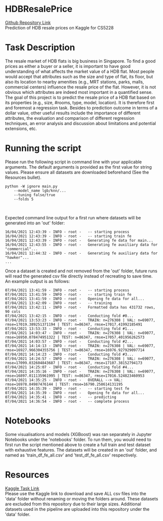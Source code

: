 # HDBResalePrice
[Github Repository Link](https://github.com/pillowtann/HDBResalePrice)<br>
Prediction of HDB resale prices on Kaggle for CS5228

# Task Description
The resale market of HDB flats is big business in Singapore. To find a good prices as either a buyer or a seller, it is important to have good understanding of what affects the market value of a HDB flat. Most people would accept that attributes such as the size and type of flat, its floor, but also its location to nearby amenities (e.g., MRT stations, parks, malls, commercial centers) influence the resale price of the flat. However, it is not obvious which attributes are indeed most important in a quantified sense.<br>
The goal of this project is to predict the resale price of a HDB flat based on its properties (e.g., size, #rooms, type, model, location). It is therefore first and foremost a regression task. Besides to prediction outcome in terms of a dollar value, other useful results include the importance of different attributes, the evaluation and comparison of different regression techniques, an error analysis and discussion about limitations and potential extensions, etc.

# Running the script
Please run the following script in command line with your applicable arguments.
The default arguments is provided as the first value for string values.
Please ensure all datasets are downloaded beforehand (See the Resources bullet).
```
python -W ignore main.py
	--model_name lgb/knn/...
	--tuning false/true
	--folds 5
```
<br>

Expected command line output for a first run where datasets will be generated into an 'out' folder:
```
16/04/2021 12:43:39 - INFO - root -   -- starting process
16/04/2021 12:43:39 - INFO - root -   -- starting train fe
16/04/2021 12:43:39 - INFO - root -   Generating fe data for main...
16/04/2021 12:43:55 - INFO - root -   Generating fe auxiliary data for "commercial"...
16/04/2021 12:44:32 - INFO - root -   Generating fe auxiliary data for "hawker"...
...
```

Once a dataset is created and not removed from the 'out' folder, future runs will read the generated csv file directly instead of recreating to save time. An example output is as follows:
```
07/04/2021 13:41:59 - INFO - root -   -- starting process
07/04/2021 13:41:59 - INFO - root -   -- starting train fe
07/04/2021 13:41:59 - INFO - root -   Opening fe data for all...
07/04/2021 13:42:09 - INFO - root -   -- training
07/04/2021 13:42:11 - INFO - root -   Formatted data has 431732 rows, 90 cols
07/04/2021 13:42:15 - INFO - root -   Conducting fold #0...
07/04/2021 13:53:23 - INFO - root -   TRAIN: n=276308 | VAL: n=69077, rmse=17019.389251371194 | TEST: n=86347, rmse=17017.41992185491
07/04/2021 13:53:33 - INFO - root -   Conducting fold #1...
07/04/2021 14:03:47 - INFO - root -   TRAIN: n=276308 | VAL: n=69077, rmse=16950.078474951322 | TEST: n=86347, rmse=17057.401956262573
07/04/2021 14:03:57 - INFO - root -   Conducting fold #2...
07/04/2021 14:14:13 - INFO - root -   TRAIN: n=276308 | VAL: n=69077, rmse=16927.966304355756 | TEST: n=86347, rmse=16976.927929097714
07/04/2021 14:14:23 - INFO - root -   Conducting fold #3...
07/04/2021 14:24:57 - INFO - root -   TRAIN: n=276308 | VAL: n=69077, rmse=17099.032604843687 | TEST: n=86347, rmse=17107.38152794173
07/04/2021 14:25:07 - INFO - root -   Conducting fold #4...
07/04/2021 14:35:16 - INFO - root -   TRAIN: n=276308 | VAL: n=69077, rmse=16897.011135961995 | TEST: n=86347, rmse=17016.524823460953
07/04/2021 14:35:25 - INFO - root -   OVERALL --> VAL: rmse=16978.84987476144 | TEST: rmse=16790.258614131195
07/04/2021 14:35:39 - INFO - root -   -- starting test fe
07/04/2021 14:35:39 - INFO - root -   Opening fe data for all...
07/04/2021 14:35:41 - INFO - root -   -- predicting
07/04/2021 14:36:54 - INFO - root -   -- complete process
```

# Notebooks
Some visualisations and models (XGBoost) was ran separately in Jupyter Notebooks under the 'notebooks' folder. To run them, you would need to first run the script mentioned above to create a full train and test dataset with exhaustive features. The datasets will be created in an 'out' folder, and named as 'train_df_fe_all.csv' and 'test_df_fe_all.csv' respectively. 

# Resources
[Kaggle Task Link](https://www.kaggle.com/c/cs5228-2020-semester-2-final-project/overview)<br>
Please use the Kaggle link to download and save ALL csv files into the 'data' folder without renaming or moving the folders around. 
These datasets are excluded from this repository due to their large sizes. 
Additional datasets used in the pipeline are uploaded into this repository under the 'data' folder.